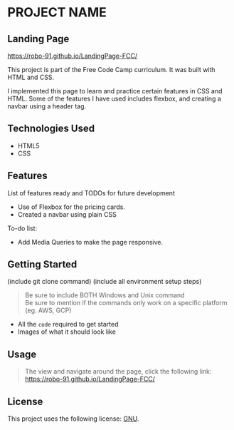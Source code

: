 # PROJECT NAME

## Landing Page
https://robo-91.github.io/LandingPage-FCC/

This project is part of the Free Code Camp curriculum. It was built with HTML and CSS.

I implemented this page to learn and practice certain features in CSS and HTML. Some of the features I have used includes flexbox, and creating a navbar using a header tag.

## Technologies Used

* HTML5
* CSS

## Features

List of features ready and TODOs for future development
* Use of Flexbox for the pricing cards.
* Created a navbar using plain CSS

To-do list:
* Add Media Queries to make the page responsive.

## Getting Started
   
(include git clone command)
(include all environment setup steps)

> Be sure to include BOTH Windows and Unix command  
> Be sure to mention if the commands only work on a specific platform (eg. AWS, GCP)

- All the `code` required to get started
- Images of what it should look like

## Usage

> The view and navigate around the page, click the following link: https://robo-91.github.io/LandingPage-FCC/

## License

This project uses the following license: [GNU](https://www.gnu.org/licenses/gpl-3.0.en.html).
